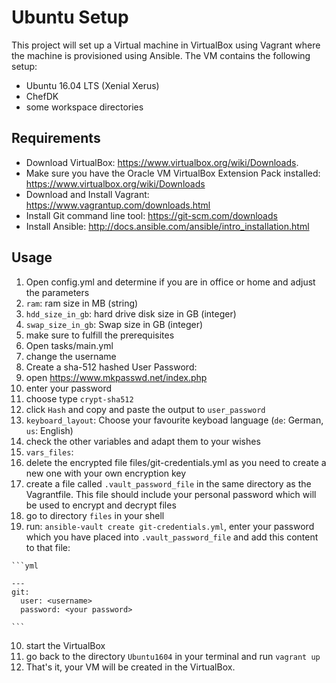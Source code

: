 # Ubuntu Setup

This project will set up a Virtual machine in VirtualBox using Vagrant where the machine is provisioned using Ansible. The VM contains the following setup:
* Ubuntu 16.04 LTS (Xenial Xerus)
* ChefDK
* some workspace directories

## Requirements
* Download VirtualBox: https://www.virtualbox.org/wiki/Downloads. 
* Make sure you have the Oracle VM VirtualBox Extension Pack installed: https://www.virtualbox.org/wiki/Downloads
* Download and Install Vagrant: https://www.vagrantup.com/downloads.html
* Install Git command line tool: https://git-scm.com/downloads
* Install Ansible: http://docs.ansible.com/ansible/intro_installation.html



Usage
-----

1. Open config.yml and determine if you are in office or home and adjust the parameters
  1. `ram`: ram size in MB (string)
  2. `hdd_size_in_gb`: hard drive disk size in GB (integer)
  3. `swap_size_in_gb`: Swap size in GB (integer)
3. make sure to fulfill the prerequisites
4. Open tasks/main.yml
5. change the username
6. Create a sha-512 hashed User Password: 
  1. open https://www.mkpasswd.net/index.php
  2. enter your password
  3. choose type `crypt-sha512`
  4. click `Hash` and copy and paste the output to `user_password`
7. `keyboard_layout`: Choose your favourite keyboad language (`de`: German, `us`: English)
8. check the other variables and adapt them to your wishes
9. `vars_files`: 
  1. delete the encrypted file files/git-credentials.yml as you need to create a new one with your own encryption key
  2. create a file called `.vault_password_file` in the same directory as the Vagrantfile. This file should include your personal password which will be used to encrypt and decrypt files
  3. go to directory `files` in your shell
  4. run: `ansible-vault create git-credentials.yml`, enter your password which you have placed into `.vault_password_file` and add this content to that file:
  
    ```yml

    ---
    git: 
      user: <username>
      password: <your password>

    ```
10. start the VirtualBox
11. go back to the directory `Ubuntu1604` in your terminal and run `vagrant up`
12. That's it, your VM will be created in the VirtualBox. 



